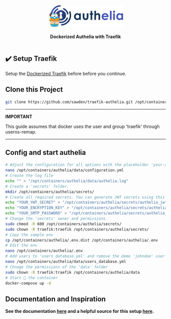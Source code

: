 <div align="center">
    <img height="70" src="./logo.png" />
    <br />
    <br />
    <strong>Dockerized Authelia with Traefik</strong>
    <br />
    <br />
</div>

## ✔️ Setup Traefik
Setup the [Dockerized Traefik](https://github.com/sawden/traefik-base) before before you continue.

## Clone this Project
```bash
git clone https://github.com/sawden/traefik-authelia.git /opt/containers/authelia
```

---
**IMPORTANT**

This guide assumes that docker uses the user and group 'traefik' through userns-remap.

---

## Config and start authelia
```bash
# Adjust the configuration for all options with the placeholder 'your-domain.com'
nano /opt/containers/authelia/data/configuration.yml
# Create the log file 
echo "" > "/opt/containers/authelia/data/authelia.log"
# Create a 'secrets' folder.
mkdir /opt/containers/authelia/secrets/
# Create all required secrets. You can generate JWT secrets using this website: https://www.grc.com/passwords.htm
echo "YOUR_YWT_SECRET" > "/opt/containers/authelia/secrets/authelia_jwt_secret"
echo "YOUR_ENCRYPTION_KEY" > "/opt/containers/authelia/secrets/authelia_storage_encryption_key"
echo "YOUR_SMTP_PASSWORD" > "/opt/containers/authelia/secrets/authelia_notifier_smtp_password"
# Change the 'secrets' owner and permissions
sudo chmod -R 600 /opt/containers/authelia/secrets/
sudo chown -R traefik:traefik /opt/containers/authelia/secrets/
# Copy the sample env
cp /opt/containers/authelia/.env.dist /opt/containers/authelia/.env
# Edit the env
nano /opt/containers/authelia/.env
# Add users to 'users_database.yml' and remove the demo 'johndoe' user
nano /opt/containers/authelia/data/users_database.yml
# Chnage the permissions of the 'data' folder
sudo chown -R traefik:traefik /opt/containers/authelia/data
# Start 🚀 the container
docker-compose up -d
```

## Documentation and Inspiration
<strong>See the documentation [here](https://www.authelia.com/docs/) and a 
helpful source for this setup [here](https://www.smarthomebeginner.com/docker-authelia-tutorial/).</strong>